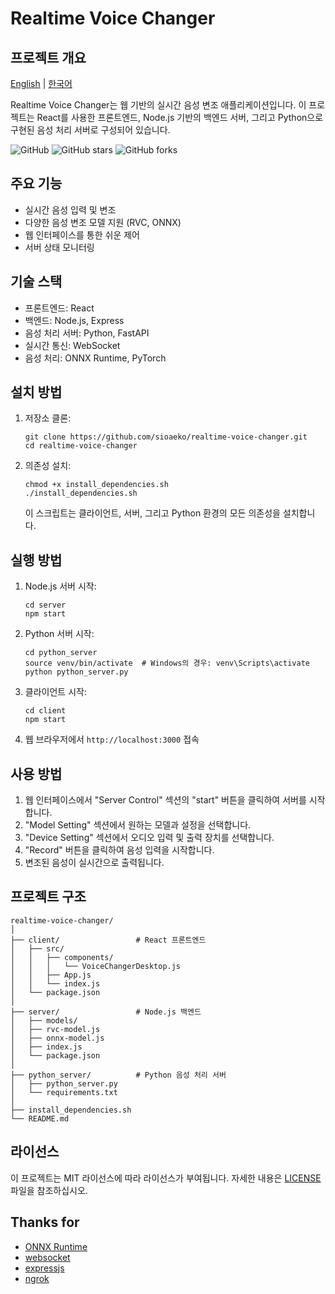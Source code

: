 # Realtime Voice Changer

## 프로젝트 개요

[English](https://github.com/sioaeko/OpenVoiceChanger/blob/main/README.md) | [한국어](https://github.com/sioaeko/OpenVoiceChanger/blob/main/README_KR.md)

Realtime Voice Changer는 웹 기반의 실시간 음성 변조 애플리케이션입니다. 이 프로젝트는 React를 사용한 프론트엔드, Node.js 기반의 백엔드 서버, 그리고 Python으로 구현된 음성 처리 서버로 구성되어 있습니다.

![GitHub](https://img.shields.io/github/license/sioaeko/OpenVoiceChanger)
![GitHub stars](https://img.shields.io/github/stars/sioaeko/OpenVoiceChanger)
![GitHub forks](https://img.shields.io/github/forks/sioaeko/OpenVoiceChanger)

## 주요 기능

- 실시간 음성 입력 및 변조
- 다양한 음성 변조 모델 지원 (RVC, ONNX)
- 웹 인터페이스를 통한 쉬운 제어
- 서버 상태 모니터링

## 기술 스택

- 프론트엔드: React
- 백엔드: Node.js, Express
- 음성 처리 서버: Python, FastAPI
- 실시간 통신: WebSocket
- 음성 처리: ONNX Runtime, PyTorch

## 설치 방법

1. 저장소 클론:
   ```
   git clone https://github.com/sioaeko/realtime-voice-changer.git
   cd realtime-voice-changer
   ```

2. 의존성 설치:
   ```
   chmod +x install_dependencies.sh
   ./install_dependencies.sh
   ```
   이 스크립트는 클라이언트, 서버, 그리고 Python 환경의 모든 의존성을 설치합니다.

## 실행 방법

1. Node.js 서버 시작:
   ```
   cd server
   npm start
   ```

2. Python 서버 시작:
   ```
   cd python_server
   source venv/bin/activate  # Windows의 경우: venv\Scripts\activate
   python python_server.py
   ```

3. 클라이언트 시작:
   ```
   cd client
   npm start
   ```

4. 웹 브라우저에서 `http://localhost:3000` 접속

## 사용 방법

1. 웹 인터페이스에서 "Server Control" 섹션의 "start" 버튼을 클릭하여 서버를 시작합니다.
2. "Model Setting" 섹션에서 원하는 모델과 설정을 선택합니다.
3. "Device Setting" 섹션에서 오디오 입력 및 출력 장치를 선택합니다.
4. "Record" 버튼을 클릭하여 음성 입력을 시작합니다.
5. 변조된 음성이 실시간으로 출력됩니다.

## 프로젝트 구조

```
realtime-voice-changer/
│
├── client/                 # React 프론트엔드
│   ├── src/
│   │   ├── components/
│   │   │   └── VoiceChangerDesktop.js
│   │   ├── App.js
│   │   └── index.js
│   └── package.json
│
├── server/                 # Node.js 백엔드
│   ├── models/
│   ├── rvc-model.js
│   ├── onnx-model.js
│   ├── index.js
│   └── package.json
│
├── python_server/          # Python 음성 처리 서버
│   ├── python_server.py
│   └── requirements.txt
│
├── install_dependencies.sh
└── README.md
```


## 라이선스

이 프로젝트는 MIT 라이선스에 따라 라이선스가 부여됩니다. 자세한 내용은 [LICENSE](https://github.com/sioaeko/OpenVoiceChanger/blob/main/LICENSE) 파일을 참조하십시오.

## Thanks for

- [ONNX Runtime](https://github.com/microsoft/onnxruntime)
- [websocket](https://www.npmjs.com/package/ws)
- [expressjs](https://expressjs.com/)
- [ngrok](https://ngrok.com/)
